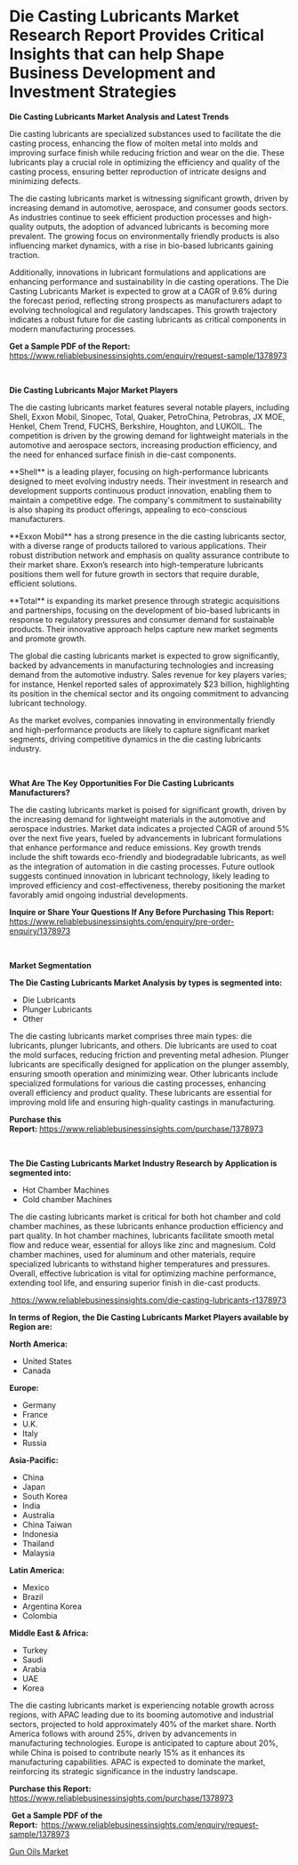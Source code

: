 <p><h1>Die Casting Lubricants Market Research Report Provides Critical Insights that can help Shape Business Development and Investment Strategies</h1></p><p><strong>Die Casting Lubricants Market Analysis and Latest Trends</strong></p>
<p><p>Die casting lubricants are specialized substances used to facilitate the die casting process, enhancing the flow of molten metal into molds and improving surface finish while reducing friction and wear on the die. These lubricants play a crucial role in optimizing the efficiency and quality of the casting process, ensuring better reproduction of intricate designs and minimizing defects.</p><p>The die casting lubricants market is witnessing significant growth, driven by increasing demand in automotive, aerospace, and consumer goods sectors. As industries continue to seek efficient production processes and high-quality outputs, the adoption of advanced lubricants is becoming more prevalent. The growing focus on environmentally friendly products is also influencing market dynamics, with a rise in bio-based lubricants gaining traction.</p><p>Additionally, innovations in lubricant formulations and applications are enhancing performance and sustainability in die casting operations. The Die Casting Lubricants Market is expected to grow at a CAGR of 9.6% during the forecast period, reflecting strong prospects as manufacturers adapt to evolving technological and regulatory landscapes. This growth trajectory indicates a robust future for die casting lubricants as critical components in modern manufacturing processes.</p></p>
<p><strong>Get a Sample PDF of the Report:&nbsp;</strong> <a href="https://www.reliablebusinessinsights.com/enquiry/request-sample/1378973?utm_campaign=2306&utm_medium=2&utm_source=Github&utm_content=ia&utm_term=31032025&utm_id=die-casting-lubricants">https://www.reliablebusinessinsights.com/enquiry/request-sample/1378973</a></p>
<p>&nbsp;</p>
<p><strong>Die Casting Lubricants Major Market Players</strong></p>
<p><p>The die casting lubricants market features several notable players, including Shell, Exxon Mobil, Sinopec, Total, Quaker, PetroChina, Petrobras, JX MOE, Henkel, Chem Trend, FUCHS, Berkshire, Houghton, and LUKOIL. The competition is driven by the growing demand for lightweight materials in the automotive and aerospace sectors, increasing production efficiency, and the need for enhanced surface finish in die-cast components.</p><p>**Shell** is a leading player, focusing on high-performance lubricants designed to meet evolving industry needs. Their investment in research and development supports continuous product innovation, enabling them to maintain a competitive edge. The company's commitment to sustainability is also shaping its product offerings, appealing to eco-conscious manufacturers.</p><p>**Exxon Mobil** has a strong presence in the die casting lubricants sector, with a diverse range of products tailored to various applications. Their robust distribution network and emphasis on quality assurance contribute to their market share. Exxon’s research into high-temperature lubricants positions them well for future growth in sectors that require durable, efficient solutions.</p><p>**Total** is expanding its market presence through strategic acquisitions and partnerships, focusing on the development of bio-based lubricants in response to regulatory pressures and consumer demand for sustainable products. Their innovative approach helps capture new market segments and promote growth.</p><p>The global die casting lubricants market is expected to grow significantly, backed by advancements in manufacturing technologies and increasing demand from the automotive industry. Sales revenue for key players varies; for instance, Henkel reported sales of approximately $23 billion, highlighting its position in the chemical sector and its ongoing commitment to advancing lubricant technology.</p><p>As the market evolves, companies innovating in environmentally friendly and high-performance products are likely to capture significant market segments, driving competitive dynamics in the die casting lubricants industry.</p></p>
<p>&nbsp;</p>
<p><strong>What Are The Key Opportunities For Die Casting Lubricants Manufacturers?</strong></p>
<p><p>The die casting lubricants market is poised for significant growth, driven by the increasing demand for lightweight materials in the automotive and aerospace industries. Market data indicates a projected CAGR of around 5% over the next five years, fueled by advancements in lubricant formulations that enhance performance and reduce emissions. Key growth trends include the shift towards eco-friendly and biodegradable lubricants, as well as the integration of automation in die casting processes. Future outlook suggests continued innovation in lubricant technology, likely leading to improved efficiency and cost-effectiveness, thereby positioning the market favorably amid ongoing industrial developments.</p></p>
<p><strong>Inquire or Share Your Questions If Any Before Purchasing This Report:</strong> <a href="https://www.reliablebusinessinsights.com/enquiry/pre-order-enquiry/1378973?utm_campaign=2306&utm_medium=2&utm_source=Github&utm_content=ia&utm_term=31032025&utm_id=die-casting-lubricants">https://www.reliablebusinessinsights.com/enquiry/pre-order-enquiry/1378973</a></p>
<p>&nbsp;</p>
<p><strong>Market Segmentation</strong></p>
<p><strong>The Die Casting Lubricants Market Analysis by types is segmented into:</strong></p>
<p><ul><li>Die Lubricants</li><li>Plunger Lubricants</li><li>Other</li></ul></p>
<p><p>The die casting lubricants market comprises three main types: die lubricants, plunger lubricants, and others. Die lubricants are used to coat the mold surfaces, reducing friction and preventing metal adhesion. Plunger lubricants are specifically designed for application on the plunger assembly, ensuring smooth operation and minimizing wear. Other lubricants include specialized formulations for various die casting processes, enhancing overall efficiency and product quality. These lubricants are essential for improving mold life and ensuring high-quality castings in manufacturing.</p></p>
<p><strong>Purchase this Report:&nbsp;</strong><a href="https://www.reliablebusinessinsights.com/purchase/1378973?utm_campaign=2306&utm_medium=2&utm_source=Github&utm_content=ia&utm_term=31032025&utm_id=die-casting-lubricants">https://www.reliablebusinessinsights.com/purchase/1378973</a></p>
<p>&nbsp;</p>
<p><strong>The Die Casting Lubricants Market Industry Research by Application is segmented into:</strong></p>
<p><ul><li>Hot Chamber Machines</li><li>Cold chamber Machines</li></ul></p>
<p><p>The die casting lubricants market is critical for both hot chamber and cold chamber machines, as these lubricants enhance production efficiency and part quality. In hot chamber machines, lubricants facilitate smooth metal flow and reduce wear, essential for alloys like zinc and magnesium. Cold chamber machines, used for aluminum and other materials, require specialized lubricants to withstand higher temperatures and pressures. Overall, effective lubrication is vital for optimizing machine performance, extending tool life, and ensuring superior finish in die-cast products.</p></p>
<p><a href="https://www.reliablebusinessinsights.com/die-casting-lubricants-r1378973?utm_campaign=2306&utm_medium=2&utm_source=Github&utm_content=ia&utm_term=31032025&utm_id=die-casting-lubricants">&nbsp;https://www.reliablebusinessinsights.com/die-casting-lubricants-r1378973</a></p>
<p><strong>In terms of Region, the Die Casting Lubricants Market Players available by Region are:</strong></p>
<p>
    <p> <strong> North America: </strong>
        <ul>
            <li>United States</li>
            <li>Canada</li>
        </ul>
        </p> 
    <p> <strong> Europe: </strong>
        <ul>
            <li>Germany</li>
            <li>France</li>
            <li>U.K.</li>
            <li>Italy</li>
            <li>Russia</li>
        </ul>
        </p> 
    <p> <strong> Asia-Pacific: </strong>
        <ul>
            <li>China</li>
            <li>Japan</li>
            <li>South Korea</li>
            <li>India</li>
            <li>Australia</li>
            <li>China Taiwan</li>
            <li>Indonesia</li>
            <li>Thailand</li>
            <li>Malaysia</li>
        </ul>
        </p> 
    <p> <strong> Latin America: </strong>
        <ul>
            <li>Mexico</li>
            <li>Brazil</li>
            <li>Argentina Korea</li>
            <li>Colombia</li>
        </ul>
        </p> 
    <p> <strong> Middle East & Africa: </strong>
        <ul>
            <li>Turkey</li>
            <li>Saudi</li>
            <li>Arabia</li>
            <li>UAE</li>
            <li>Korea</li>
        </ul>
    </p>
    </p>
<p><p>The die casting lubricants market is experiencing notable growth across regions, with APAC leading due to its booming automotive and industrial sectors, projected to hold approximately 40% of the market share. North America follows with around 25%, driven by advancements in manufacturing technologies. Europe is anticipated to capture about 20%, while China is poised to contribute nearly 15% as it enhances its manufacturing capabilities. APAC is expected to dominate the market, reinforcing its strategic significance in the industry landscape.</p></p>
<p><strong>Purchase this Report: </strong><a href="https://www.reliablebusinessinsights.com/purchase/1378973?utm_campaign=2306&utm_medium=2&utm_source=Github&utm_content=ia&utm_term=31032025&utm_id=die-casting-lubricants">https://www.reliablebusinessinsights.com/purchase/1378973</a></p>
<p>&nbsp;<strong>Get a Sample PDF of the Report:&nbsp;&nbsp;</strong><a href="https://www.reliablebusinessinsights.com/enquiry/request-sample/1378973?utm_campaign=2306&utm_medium=2&utm_source=Github&utm_content=ia&utm_term=31032025&utm_id=die-casting-lubricants">https://www.reliablebusinessinsights.com/enquiry/request-sample/1378973</a></p>
<p><strong></strong></p>
<p><p><a href="https://github.com/comasnickie/Market-Research-Report-List-1/blob/main/gun-oils-market.md?utm_campaign=2306&utm_medium=2&utm_source=Github&utm_content=ia&utm_term=31032025&utm_id=die-casting-lubricants">Gun Oils Market</a></p></p>